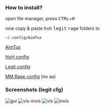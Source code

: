 ### How to install?
open file manager, press <kbd>CTRL</kbd>+<kbd>H</kbd>

now copy & paste <kbd>hvh</kbd> <kbd>legit</kbd> <kbd>rage</kbd> folders to
```
~/.config/AimTux
```

[AimTux](https://github.com/AimTuxOfficial/AimTux)


[HvH config](https://github.com/hvhboi/atconfig/tree/master/HvH)

[Legit config](https://github.com/hvhboi/atconfig/tree/master/legit)

[MM Rage config](https://github.com/hvhboi/atconfig/tree/master/rage%20mm%20no%20aa) (no aa)


### Screenshots (legit cfg)
![gui](http://i.imgur.com/skVbQCi.png)
![vis-invis](http://i.imgur.com/9Mizs5D.jpg)
![vis](http://i.imgur.com/sF00Ybk.jpg)
![invis](http://i.imgur.com/fOfqeYV.jpg)
